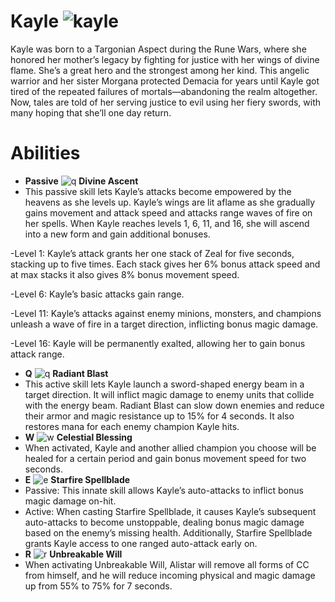 # Kayle ![kayle](https://static.wikia.nocookie.net/leagueoflegends/images/8/8b/Kayle_OriginalSquare.png/revision/latest/scale-to-width-down/42?cb=20190901014208)

Kayle was born to a Targonian Aspect during the Rune Wars, where she honored her mother’s legacy by fighting for justice with her wings of divine flame.
She’s a great hero and the strongest among her kind. This angelic warrior and her sister Morgana protected Demacia for years until Kayle got tired of the repeated failures of mortals—abandoning the realm altogether.
Now, tales are told of her serving justice to evil using her fiery swords, with many hoping that she’ll one day return.

# Abilities
- **Passive** ![q](https://static.wikia.nocookie.net/leagueoflegends/images/6/66/Kayle_Divine_Ascent.png/revision/latest?cb=20240813004503) **Divine Ascent** 
- This passive skill lets Kayle’s attacks become empowered by the heavens as she levels up. Kayle’s wings are lit aflame as she gradually gains movement and attack speed and attacks range waves of fire on her spells.
When Kayle reaches levels 1, 6, 11, and 16, she will ascend into a new form and gain additional bonuses.

-Level 1: Kayle’s attack grants her one stack of Zeal for five seconds, stacking up to five times. Each stack gives her 6% bonus attack speed and at max stacks it also gives 8% bonus movement speed.

-Level 6: Kayle’s basic attacks gain range.

-Level 11: Kayle’s attacks against enemy minions, monsters, and champions unleash a wave of fire in a target direction, inflicting bonus magic damage.

-Level 16: Kayle will be permanently exalted, allowing her to gain bonus attack range.

- **Q** ![q](https://static.wikia.nocookie.net/leagueoflegends/images/a/ae/Kayle_Radiant_Blast.png/revision/latest?cb=20240813004545) **Radiant Blast**
- This active skill lets Kayle launch a sword-shaped energy beam in a target direction. It will inflict magic damage to enemy units that collide with the energy beam.
Radiant Blast can slow down enemies and reduce their armor and magic resistance up to 15% for 4 seconds. It also restores mana for each enemy champion Kayle hits.
- **W** ![w](https://static.wikia.nocookie.net/leagueoflegends/images/1/1e/Kayle_Celestial_Blessing.png/revision/latest?cb=20240813004439) **Celestial Blessing**
- When activated, Kayle and another allied champion you choose will be healed for a certain period and gain bonus movement speed for two seconds.
- **E** ![e](https://static.wikia.nocookie.net/leagueoflegends/images/0/0f/Kayle_Starfire_Spellblade.png/revision/latest?cb=20240813004634) **Starfire Spellblade**
- Passive: This innate skill allows Kayle’s auto-attacks to inflict bonus magic damage on-hit.
- Active: When casting Starfire Spellblade, it causes Kayle’s subsequent auto-attacks to become unstoppable, dealing bonus magic damage based on the enemy’s missing health.
Additionally, Starfire Spellblade grants Kayle access to one ranged auto-attack early on.
- **R** ![r](https://static.wikia.nocookie.net/leagueoflegends/images/c/ce/Kayle_Divine_Judgment.png/revision/latest?cb=20240813004515) **Unbreakable Will**
- When activating Unbreakable Will, Alistar will remove all forms of CC from himself, and he will reduce incoming physical and magic damage up from 55% to 75% for 7 seconds.

